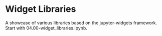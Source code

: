 # Widget Libraries
A showcase of various libraries based on the jupyter-widgets framework. Start with 04.00-widget_libraries.ipynb.
